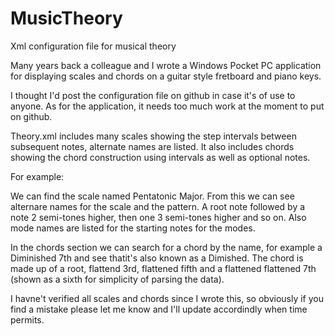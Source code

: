 # MusicTheory
Xml configuration file for musical theory

Many years back a colleague and I wrote a Windows Pocket PC application for displaying scales and chords on a guitar style fretboard and piano keys.

I thought I'd post the configuration file on github in case it's of use to anyone. As for the application, it needs too much work at the moment to put on github.

Theory.xml includes many scales showing the step intervals between subsequent notes, alternate names are listed. It also includes chords showing the chord construction using intervals as well as optional notes.

For example:

We can find the scale named Pentatonic Major. From this we can see alternare names for the scale and the pattern. A root note followed by a note 2 semi-tones higher, then one 3 semi-tones higher and so on. Also mode names are listed for the starting notes for the modes.

In the chords section we can search for a chord by the name, for example a Diminished 7th and see thatit's also known as a Dimished. The chord is made up of a root, flattend 3rd, flattened fifth and a flattened flattened 7th (shown as a sixth for simplicity of parsing the data).

I havne't verified all scales and chords since I wrote this, so obviously if you find a mistake please let me know and I'll update accordindly when time permits.